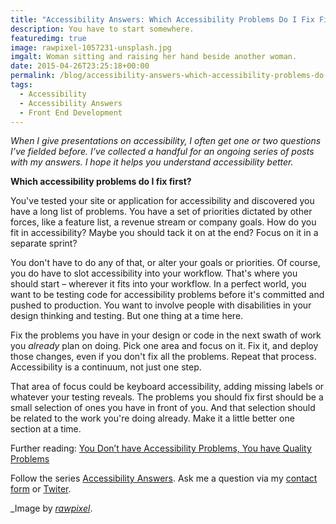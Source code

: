 ```yaml
---
title: "Accessibility Answers: Which Accessibility Problems Do I Fix First?"
description: You have to start somewhere.
featuredimg: true
image: rawpixel-1057231-unsplash.jpg
imgalt: Woman sitting and raising her hand beside another woman.
date: 2015-04-26T23:25:18+00:00
permalink: /blog/accessibility-answers-which-accessibility-problems-do-i-fix-first/
tags:
  - Accessibility
  - Accessibility Answers
  - Front End Development
---
```


_When I give presentations on accessibility, I often get one or two questions I’ve fielded before. I’ve collected a handful for an ongoing series of posts with my answers. I hope it helps you understand accessibility better._

**Which accessibility problems do I fix first?**

You've tested your site or application for accessibility and discovered you have a long list of problems. You have a set of priorities dictated by other forces, like a feature list, a revenue stream or company goals. How do you fit in accessibility? Maybe you should tack it on at the end? Focus on it in a separate sprint?

You don't have to do any of that, or alter your goals or priorities. Of course, you do have to slot accessibility into your workflow. That's where you should start – wherever it fits into your workflow. In a perfect world, you want to be testing code for accessibility problems before it's committed and pushed to production. You want to involve people with disabilities in your design thinking and testing. But one thing at a time here.

Fix the problems you have in your design or code in the next swath of work you _already_ plan on doing. Pick one area and focus on it. Fix it, and deploy those changes, even if you don't fix all the problems. Repeat that process. Accessibility is a continuum, not just one step.

That area of focus could be keyboard accessibility, adding missing labels or whatever your testing reveals. The problems you should fix first should be a small selection of ones you have in front of you. And that selection should be related to the work you're doing already. Make it a little better one section at a time.

Further reading: [You Don’t have Accessibility Problems, You have Quality Problems](http://www.karlgroves.com/2015/01/01/you-dont-have-accessibility-problems-you-have-quality-problems/)

Follow the series [Accessibility Answers](http://davidakennedy.com/tag/accessibility-answers/). Ask me a question via my [contact form](http://davidakennedy.com/contact/) or [Twiter](https://twitter.com/DavidAKennedy).

_Image by _[rawpixel](https://unsplash.com/photos/Gx_o9dbqf34t)_.
